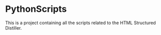 # PythonScripts
This is a project containing all the scripts related to the HTML Structured Distiller.
